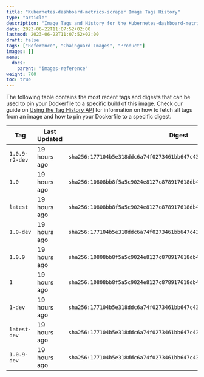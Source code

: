 ```yaml
---
title: "Kubernetes-dashboard-metrics-scraper Image Tags History"
type: "article"
description: "Image Tags and History for the Kubernetes-dashboard-metrics-scraper Chainguard Image"
date: 2023-06-22T11:07:52+02:00
lastmod: 2023-06-22T11:07:52+02:00
draft: false
tags: ["Reference", "Chainguard Images", "Product"]
images: []
menu:
  docs:
    parent: "images-reference"
weight: 700
toc: true
---
```


The following table contains the most recent tags and digests that can be used to pin your Dockerfile to a specific build of this image. Check our guide on [Using the Tag History API](/chainguard/chainguard-images/using-the-tag-history-api/) for information on how to fetch all tags from an image and how to pin your Dockerfile to a specific digest.

| Tag            | Last Updated | Digest                                                                    |
|----------------|--------------|---------------------------------------------------------------------------|
| `1.0.9-r2-dev` | 19 hours ago | `sha256:177104b5e318ddc6a74f0273461bb647c436a1a7ee52c530a6d588494341bd98` |
| `1.0`          | 19 hours ago | `sha256:10808bb8f5a5c9024e8127c878917618db4e112efe1f87dd0b0e3d7c30d98129` |
| `latest`       | 19 hours ago | `sha256:10808bb8f5a5c9024e8127c878917618db4e112efe1f87dd0b0e3d7c30d98129` |
| `1.0-dev`      | 19 hours ago | `sha256:177104b5e318ddc6a74f0273461bb647c436a1a7ee52c530a6d588494341bd98` |
| `1.0.9`        | 19 hours ago | `sha256:10808bb8f5a5c9024e8127c878917618db4e112efe1f87dd0b0e3d7c30d98129` |
| `1`            | 19 hours ago | `sha256:10808bb8f5a5c9024e8127c878917618db4e112efe1f87dd0b0e3d7c30d98129` |
| `1-dev`        | 19 hours ago | `sha256:177104b5e318ddc6a74f0273461bb647c436a1a7ee52c530a6d588494341bd98` |
| `latest-dev`   | 19 hours ago | `sha256:177104b5e318ddc6a74f0273461bb647c436a1a7ee52c530a6d588494341bd98` |
| `1.0.9-dev`    | 19 hours ago | `sha256:177104b5e318ddc6a74f0273461bb647c436a1a7ee52c530a6d588494341bd98` |
